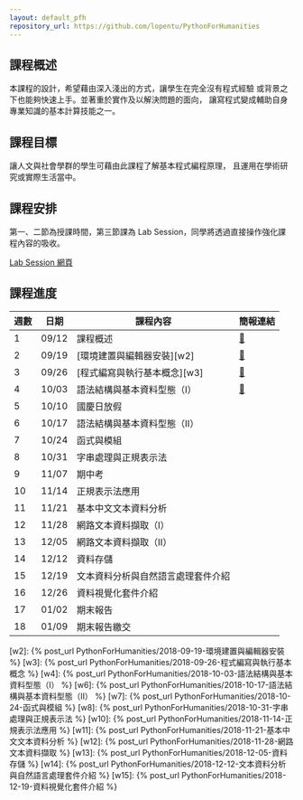 ```yaml
---
layout: default_pfh
repository_url: https://github.com/lopentu/PythonForHumanities
---
```


## 課程概述

本課程的設計，希望藉由深入淺出的方式，讓學生在完全沒有程式經驗
或背景之下也能夠快速上手。並著重於實作及以解決問題的面向，
讓寫程式變成輔助自身專業知識的基本計算技能之一。

## 課程目標

讓人文與社會學群的學生可藉由此課程了解基本程式編程原理，
且運用在學術研究或實際生活當中。

## 課程安排

第一、二節為授課時間，第三節課為 Lab Session，同學將透過直接操作強化課程內容的吸收。

[Lab Session 網頁](lab)

## 課程進度

| 週數   |  日期    |課程內容                                      |簡報連結   |
|--------|----------|----------------------------------------------|-----------|
|   1    |  09/12   |課程概述                                      |  [🔗][s1] |
|   2    |  09/19   |[環境建置與編輯器安裝][w2]                    |  [🔗][s2] |
|   3    |  09/26   |[程式編寫與執行基本概念][w3]                  |  [🔗][s3] |
|   4    |  10/03   |語法結構與基本資料型態（I）                   |  [🔗][s4] |
|   5    |  10/10   |國慶日放假                                    |           |
|   6    |  10/17   |語法結構與基本資料型態（II）                  |           |
|   7    |  10/24   |函式與模組                                    |           |
|   8    |  10/31   |字串處理與正規表示法                          |           |
|   9    |  11/07   |期中考                                        |           |
|   10   |  11/14   |正規表示法應用                                |           |
|   11   |  11/21   |基本中文文本資料分析                          |           |
|   12   |  11/28   |網路文本資料擷取（I）                         |           |
|   13   |  12/05   |網路文本資料擷取（II）                        |           |
|   14   |  12/12   |資料存儲                                      |           |
|   15   |  12/19   |文本資料分析與自然語言處理套件介紹            |           |
|   16   |  12/26   |資料視覺化套件介紹                            |           |
|   17   |  01/02   |期末報告                                      |           | 
|   18   |  01/09   |期末報告繳交                                  |           | 

[s1]: http://lopen.linguistics.ntu.edu.tw/orientation/orientation.html 
[s2]: ./slides/week2.html
[s3]: ./slides/week3.html
[s4]: ./slides/week4.html
[w2]: {% post_url PythonForHumanities/2018-09-19-環境建置與編輯器安裝 %}
[w3]: {% post_url PythonForHumanities/2018-09-26-程式編寫與執行基本概念 %}
[w4]: {% post_url PythonForHumanities/2018-10-03-語法結構與基本資料型態（I） %}
[w6]: {% post_url PythonForHumanities/2018-10-17-語法結構與基本資料型態（II） %}
[w7]: {% post_url PythonForHumanities/2018-10-24-函式與模組 %}
[w8]: {% post_url PythonForHumanities/2018-10-31-字串處理與正規表示法 %}
[w10]: {% post_url PythonForHumanities/2018-11-14-正規表示法應用 %}
[w11]: {% post_url PythonForHumanities/2018-11-21-基本中文文本資料分析 %}
[w12]: {% post_url PythonForHumanities/2018-11-28-網路文本資料擷取 %}
[w13]: {% post_url PythonForHumanities/2018-12-05-資料存儲 %}
[w14]: {% post_url PythonForHumanities/2018-12-12-文本資料分析與自然語言處理套件介紹 %}
[w15]: {% post_url PythonForHumanities/2018-12-19-資料視覺化套件介紹 %}

